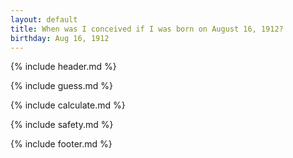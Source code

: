 ```yaml
---
layout: default
title: When was I conceived if I was born on August 16, 1912?
birthday: Aug 16, 1912
---
```


{% include header.md %}

{% include guess.md %}

{% include calculate.md %}

{% include safety.md %}

{% include footer.md %}



